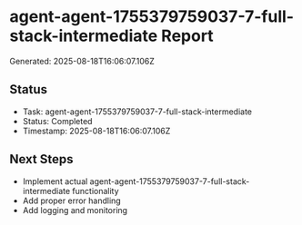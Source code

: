 # agent-agent-1755379759037-7-full-stack-intermediate Report

Generated: 2025-08-18T16:06:07.106Z

## Status
- Task: agent-agent-1755379759037-7-full-stack-intermediate
- Status: Completed
- Timestamp: 2025-08-18T16:06:07.106Z

## Next Steps
- Implement actual agent-agent-1755379759037-7-full-stack-intermediate functionality
- Add proper error handling
- Add logging and monitoring
